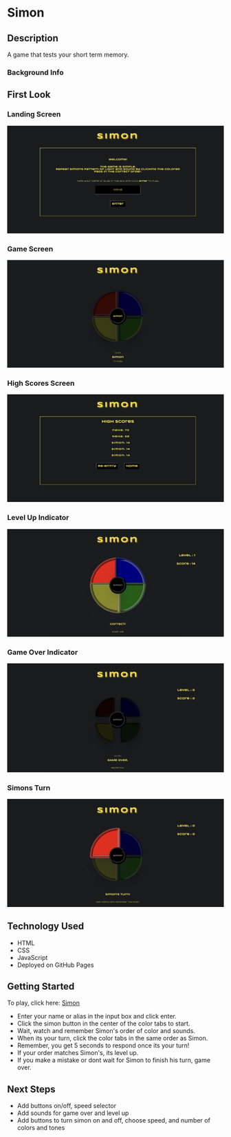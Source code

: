 # Simon

## Description
A game that tests your short term memory.

### Background Info

## First Look

### Landing Screen
![Landing Screen](img/enter-screen.png) 

### Game Screen
![Simon Screen](img/simon-screen.png)

### High Scores Screen
![High Scores Screen](img/highscores-screen.png)

### Level Up Indicator
![Level Up Animation](img/levelup.png)

### Game Over Indicator 
![Game Over Animation](img/gameover.png)

### Simons Turn
![Simons Turn](img/simonturn.png)


## Technology Used
- HTML
- CSS 
- JavaScript
- Deployed on GitHub Pages

## Getting Started

To play, click here: [Simon](https://bholeneha.github.io/simon/)

- Enter your name or alias in the input box and click enter.
- Click the simon button in the center of the color tabs to start. 
- Wait, watch and remember Simon's order of color and sounds. 
- When its your turn, click the color tabs in the same order as Simon. 
- Remember, you get 5 seconds to respond once its your turn!
- If your order matches Simon's, its level up. 
- If you make a mistake or dont wait for Simon to finish his turn, game over. 

## Next Steps 
- Add buttons on/off, speed selector 
- Add sounds for game over and level up
- Add buttons to turn simon on and off, choose speed, and number of colors and tones